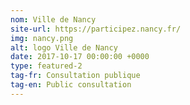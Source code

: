 ```yaml
---
nom: Ville de Nancy
site-url: https://participez.nancy.fr/
img: nancy.png
alt: logo Ville de Nancy
date: 2017-10-17 00:00:00 +0000
type: featured-2
tag-fr: Consultation publique
tag-en: Public consultation
---
```

